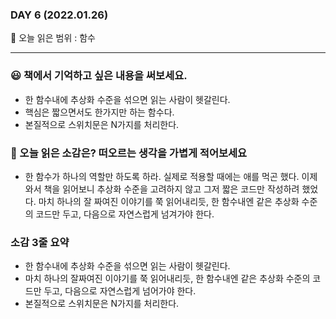 ### DAY 6 (2022.01.26)

🔖 오늘 읽은 범위 : 함수

---

### 😃 책에서 기억하고 싶은 내용을 써보세요.

- 한 함수내에 추상화 수준을 섞으면 읽는 사람이 헷갈린다.
- 핵심은 짧으면서도 한가지만 하는 함수다.
- 본질적으로 스위치문은 N가지를 처리한다.

### 🤔 오늘 읽은 소감은? 떠오르는 생각을 가볍게 적어보세요

- 한 함수가 하나의 역할만 하도록 하라. 실제로 적용할 때에는 애를 먹곤 했다. 이제 와서 책을 읽어보니 추상화 수준을 고려하지 않고 그저 짧은 코드만 작성하려 했었다. 마치 하나의 잘 짜여진 이야기를 쭉 읽어내리듯, 한 함수내엔 같은 추상화 수준의 코드만 두고, 다음으로 자연스럽게 넘겨가야 한다.

### 소감 3줄 요약

- 한 함수내에 추상화 수준을 섞으면 읽는 사람이 헷갈린다.
- 마치 하나의 잘짜여진 이야기를 쭉 읽어내리듯, 한 함수내엔 같은 추상화 수준의 코드만 두고, 다음으로 자연스럽게 넘어가야 한다.
- 본질적으로 스위치문은 N가지를 처리한다.
